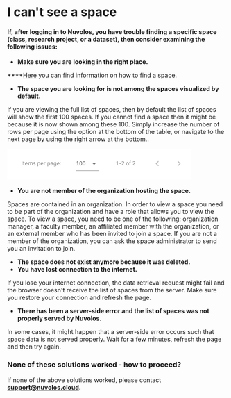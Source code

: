 # I can't see a space

#### If, after logging in to Nuvolos, you have trouble finding a specific space \(class, research project, or a dataset\), then consider examining the following issues:

* **Make sure you are looking in the right place.**

\*\*\*\*[Here](../../getting-started/find-objects-in-nuvolos/find-a-space.md) you can find information on how to find a space.

* **The space you are looking for is not among the spaces visualized by default.**

If you are viewing the full list of spaces, then by default the list of spaces will show the first 100 spaces. If you cannot find a space then it might be because it is now shown among these 100. Simply increase the number of rows per page using the option at the bottom of the table, or navigate to the next page by using the right arrow at the bottom..

![](../../.gitbook/assets/screen-shot-2020-06-11-at-9.43.52-am.png)



* **You are not member of the organization hosting the space.**

Spaces are contained in an organization. In order to view a space you need to be part of the organization and have a role that allows you to view the space. To view a space, you need to be one of the following: organization manager, a faculty member, an affiliated member with the organization, or an external member who has been invited to join a space. If you are not a member of the organization, you can ask the space administrator to send you an invitation to join.

* **The space does not exist anymore because it was deleted.** 
* **You have lost connection to the internet.**

If you lose your internet connection, the data retrieval request might fail and the browser doesn't receive the list of spaces from the server. Make sure you restore your connection and refresh the page.

* **There has been a server-side error and the list of spaces was not properly served by Nuvolos.**

In some cases, it might happen that a server-side error occurs such that space data is not served properly. Wait for a few minutes, refresh the page and then try again.  


### None of these solutions worked - how to proceed?

If none of the above solutions worked, please contact [**support@nuvolos.cloud**](mailto:support@nuvolos.cloud)**.**



